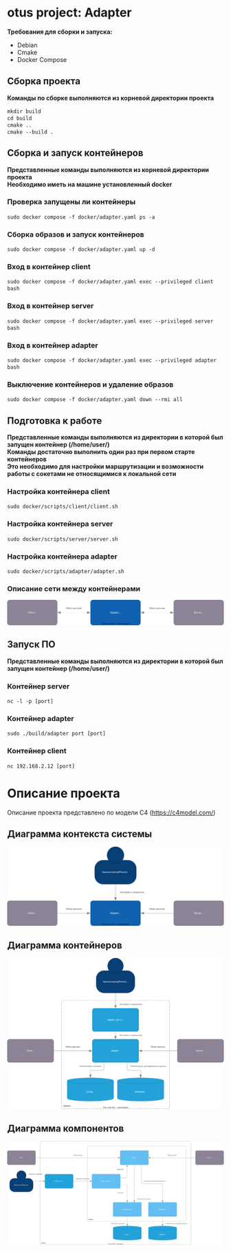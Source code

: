 # otus project: Adapter
**Требования для сборки и запуска:**
* Debian
* Cmake
* Docker Compose

## Сборка проекта
**Команды по сборке выполняются из корневой директории проекта**
```
mkdir build
cd build
cmake ..
cmake --build .
```
## Сборка и запуск контейнеров
**Представленные команды выполняются из корневой директории проекта**\
**Необходимо иметь на машине установленный docker**
### Проверка запущены ли контейнеры
```
sudo docker compose -f docker/adapter.yaml ps -a
```
### Сборка образов и запуск контейнеров
```
sudo docker compose -f docker/adapter.yaml up -d
```
### Вход в контейнер client
```
sudo docker compose -f docker/adapter.yaml exec --privileged client bash
```
### Вход в контейнер server
```
sudo docker compose -f docker/adapter.yaml exec --privileged server bash
```
### Вход в контейнер adapter
```
sudo docker compose -f docker/adapter.yaml exec --privileged adapter bash
```
### Выключение контейнеров и удаление образов
```
sudo docker compose -f docker/adapter.yaml down --rmi all
```
## Подготовка к работе
**Представленные команды выполняются из директории в которой был запущен контейнер (/home/user/)**\
**Команды достаточно выполнить один раз при первом старте контейнеров**\
**Это необходимо для настройки маршрутизации и возможности работы с сокетами не относящимися к локальной сети**
### Настройка контейнера client
```
sudo docker/scripts/client/client.sh
```
### Настройка контейнера server
```
sudo docker/scripts/server/server.sh
```
### Настройка контейнера adapter
```
sudo docker/scripts/adapter/adapter.sh
```
### Описание сети между контейнерами
![Alt image](./diagrams/ContainerNetwork.svg)
## Запуск ПО
**Представленные команды выполняются из директории в которой был запущен контейнер (/home/user/)**
### Контейнер server
```
nc -l -p [port]
```
### Контейнер adapter
```
sudo ./build/adapter port [port]
```
### Контейнер client
```
nc 192.168.2.12 [port]
```
# Описание проекта
Описание проекта представлено по модели C4 (https://c4model.com/)
## Диаграмма контекста системы
![Alt image](./diagrams/SystemContextDiagram.svg)
## Диаграмма контейнеров
![Alt image](./diagrams/ContainerDiagram.svg)
## Диаграмма компонентов
![Alt image](./diagrams/ComponentDiagram.svg)
